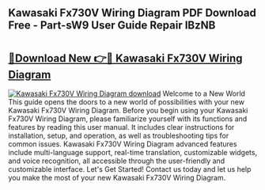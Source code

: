 ## Kawasaki Fx730V Wiring Diagram PDF Download Free - Part-sW9 User Guide Repair IBzNB

# <h2><a href="http://dfuqpq8.blite.top/?on=Kawasaki+Fx730V+Wiring+Diagram">🔗Download New 👉🔴 Kawasaki Fx730V Wiring Diagram</a></h2>

[![Kawasaki Fx730V Wiring Diagram download](https://i.imgur.com/lujVjoI.png)](http://dfuqpq8.blite.top/?on=Kawasaki+Fx730V+Wiring+Diagram)
Welcome to a New World This guide opens the doors to a new world of possibilities with your new Kawasaki Fx730V Wiring Diagram. Before you begin using your Kawasaki Fx730V Wiring Diagram, please familiarize yourself with its functions and features by reading this user manual. It includes clear instructions for installation, setup, and operation, as well as troubleshooting tips for common issues. Kawasaki Fx730V Wiring Diagram advanced features include multi-language support, real-time translation, customizable widgets, and voice recognition, all accessible through the user-friendly and customizable interface. Let's Get Started! Contact us today and let us help you make the most of your new Kawasaki Fx730V Wiring Diagram.
